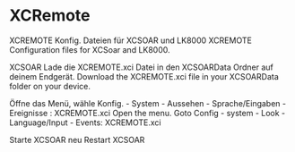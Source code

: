 # XCRemote
XCREMOTE Konfig. Dateien für XCSOAR und LK8000
XCREMOTE Configuration files for XCSoar and LK8000.

XCSOAR
Lade die XCREMOTE.xci Datei in den XCSOARData Ordner auf deinem Endgerät.
Download the XCREMOTE.xci file in your XCSOARData folder on your device.

Öffne das Menü, wähle Konfig. - System - Aussehen - Sprache/Eingaben - Ereignisse :  XCREMOTE.xci
Open the menu. Goto Config - system - Look - Language/Input - Events: XCREMOTE.xci

Starte XCSOAR neu
Restart XCSOAR
